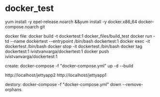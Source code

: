# docker_test

yum install -y epel-release.noarch &&yum  install -y docker.x86_64 docker-compose.noarch git

docker file:
 docker build -t dockertest:1 docker_files/build_test
 docker run -td --name dockertest --entrypoint /bin/bash  dockertest:1 
 docker exec -it  dockertest /bin/bash
 docker stop -it  dockertest /bin/bash
 docker tag dockertest:1 ivistvanvarga/dockertest:1
 docker push ivistvanvarga/dockertest:1

create:
docker-compose -f "docker-compose.yml" up -d --build


http://localhost/jettyapp2
http://localhost/jettyapp1

destory:
docker-compose -f "docker-compose.yml" down --remove-orphans 